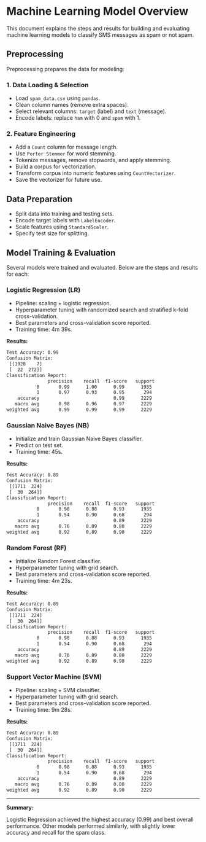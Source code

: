 # Machine Learning Model Overview

This document explains the steps and results for building and evaluating machine learning models to classify SMS messages as spam or not spam.

## Preprocessing

Preprocessing prepares the data for modeling:

### 1. Data Loading & Selection

- Load `spam_data.csv` using `pandas`.
- Clean column names (remove extra spaces).
- Select relevant columns: `target` (label) and `text` (message).
- Encode labels: replace `ham` with 0 and `spam` with 1.

### 2. Feature Engineering

- Add a `Count` column for message length.
- Use `Porter Stemmer` for word stemming.
- Tokenize messages, remove stopwords, and apply stemming.
- Build a corpus for vectorization.
- Transform corpus into numeric features using `CountVectorizer`.
- Save the vectorizer for future use.

## Data Preparation

- Split data into training and testing sets.
- Encode target labels with `LabelEncoder`.
- Scale features using `StandardScaler`.
- Specify test size for splitting.

## Model Training & Evaluation

Several models were trained and evaluated. Below are the steps and results for each:

### Logistic Regression (LR)

- Pipeline: scaling + logistic regression.
- Hyperparameter tuning with randomized search and stratified k-fold cross-validation.
- Best parameters and cross-validation score reported.
- Training time: 4m 39s.

**Results:**

```txt
Test Accuracy: 0.99
Confusion Matrix:
 [[1928    7]
 [  22  272]]
Classification Report:
               precision    recall  f1-score   support
           0       0.99      1.00      0.99      1935
           1       0.97      0.93      0.95       294
    accuracy                           0.99      2229
   macro avg       0.98      0.96      0.97      2229
weighted avg       0.99      0.99      0.99      2229
```

### Gaussian Naive Bayes (NB)

- Initialize and train Gaussian Naive Bayes classifier.
- Predict on test set.
- Training time: 45s.

**Results:**

```txt
Test Accuracy: 0.89
Confusion Matrix:
 [[1711  224]
 [  30  264]]
Classification Report:
               precision    recall  f1-score   support
           0       0.98      0.88      0.93      1935
           1       0.54      0.90      0.68       294
    accuracy                           0.89      2229
   macro avg       0.76      0.89      0.80      2229
weighted avg       0.92      0.89      0.90      2229
```

### Random Forest (RF)

- Initialize Random Forest classifier.
- Hyperparameter tuning with grid search.
- Best parameters and cross-validation score reported.
- Training time: 4m 23s.

**Results:**

```txt
Test Accuracy: 0.89
Confusion Matrix:
 [[1711  224]
 [  30  264]]
Classification Report:
               precision    recall  f1-score   support
           0       0.98      0.88      0.93      1935
           1       0.54      0.90      0.68       294
    accuracy                           0.89      2229
   macro avg       0.76      0.89      0.80      2229
weighted avg       0.92      0.89      0.90      2229
```

### Support Vector Machine (SVM)

- Pipeline: scaling + SVM classifier.
- Hyperparameter tuning with grid search.
- Best parameters and cross-validation score reported.
- Training time: 9m 28s.

**Results:**

```txt
Test Accuracy: 0.89
Confusion Matrix:
 [[1711  224]
 [  30  264]]
Classification Report:
               precision    recall  f1-score   support
           0       0.98      0.88      0.93      1935
           1       0.54      0.90      0.68       294
    accuracy                           0.89      2229
   macro avg       0.76      0.89      0.80      2229
weighted avg       0.92      0.89      0.90      2229
```

---

**Summary:**  

Logistic Regression achieved the highest accuracy (0.99) and best overall performance. Other models performed similarly, with slightly lower accuracy and recall for the spam class.
